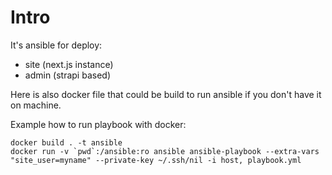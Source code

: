 # Intro

It's ansible for deploy:

* site (next.js instance)
* admin (strapi based)

Here is also docker file that could be build to run ansible if you don't have it on machine.

Example how to run playbook with docker:

```
docker build . -t ansible
docker run -v `pwd`:/ansible:ro ansible ansible-playbook --extra-vars "site_user=myname" --private-key ~/.ssh/nil -i host, playbook.yml
```